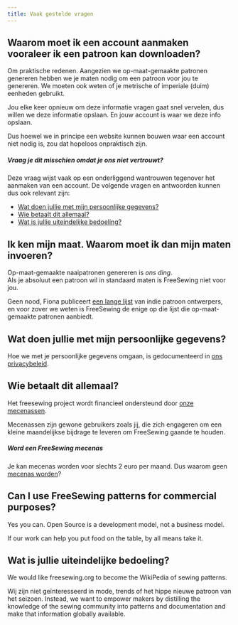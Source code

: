 ```yaml
---
title: Vaak gestelde vragen
---
```


## Waarom moet ik een account aanmaken vooraleer ik een patroon kan downloaden?

Om praktische redenen. Aangezien we op-maat-gemaakte patronen genereren hebben we je maten nodig om een patroon voor jou te genereren. We moeten ook weten of je metrische of imperiale (duim) eenheden gebruikt.

Jou elke keer opnieuw om deze informatie vragen gaat snel vervelen, dus willen we deze informatie opslaan. En jouw account is waar we deze info opslaan.

Dus hoewel we in principe een website kunnen bouwen waar een account niet nodig is, zou dat hopeloos onpraktisch zijn.

<Note>

##### Vraag je dit misschien omdat je ons niet vertrouwt?

Deze vraag wijst vaak op een onderliggend wantrouwen tegenover het aanmaken van een account. De volgende vragen en antwoorden kunnen dus ook relevant zijn:

- [Wat doen jullie met mijn persoonlijke gegevens?](#what-are-you-doing-with-my-personal-data)
- [Wie betaalt dit allemaal?](#who-pays-for-all-of-this)
- [Wat is jullie uiteindelijke bedoeling?](#whats-your-end-game)

</Note>

## Ik ken mijn maat. Waarom moet ik dan mijn maten invoeren?

Op-maat-gemaakte naaipatronen genereren is *ons ding*.  
Als je absoluut een patroon wil in standaard maten is FreeSewing niet voor jou.

Geen nood, Fiona publiceert [een lange lijst](https://chainstitcher.blogspot.com/p/about-blog.html) van indie patroon ontwerpers, en voor zover we weten is FreeSewing de enige op die lijst die op-maat-gemaakte patronen aanbiedt.

## Wat doen jullie met mijn persoonlijke gegevens?

Hoe we met je persoonlijke gegevens omgaan, is gedocumenteerd in [ons privacybeleid](/docs/about/privacy/).

## Wie betaalt dit allemaal?

Het freesewing project wordt financieel ondersteund door [onze mecenassen](/patrons).

Mecenassen zijn gewone gebruikers zoals jij, die zich engageren om een kleine maandelijkse bijdrage te leveren om FreeSewing gaande te houden.

<Note>

##### Word een FreeSewing mecenas

Je kan mecenas worden voor slechts 2 euro per maand. Dus waarom geen [mecenas worden](/patrons/join)?

</Note>

## Can I use FreeSewing patterns for commercial purposes?

Yes you can. Open Source is a development model, not a business model.

If our work can help you put food on the table, by all means take it.

## Wat is jullie uiteindelijke bedoeling?

We would like freesewing.org to become the WikiPedia of sewing patterns.

Wij zijn niet geïnteresseerd in mode, trends of het hippe nieuwe patroon van het seizoen. Instead, we want to empower makers by distilling the knowledge of the sewing community into patterns and documentation and make that information globally available.